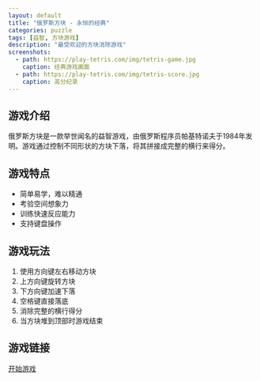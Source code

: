 ```yaml
---
layout: default
title: "俄罗斯方块 - 永恒的经典"
categories: puzzle
tags: [益智, 方块游戏]
description: "最受欢迎的方块消除游戏"
screenshots:
  - path: https://play-tetris.com/img/tetris-game.jpg
    caption: 经典游戏画面
  - path: https://play-tetris.com/img/tetris-score.jpg
    caption: 高分纪录
---
```


## 游戏介绍

俄罗斯方块是一款举世闻名的益智游戏，由俄罗斯程序员帕基特诺夫于1984年发明。游戏通过控制不同形状的方块下落，将其拼接成完整的横行来得分。

## 游戏特点

- 简单易学，难以精通
- 考验空间想象力
- 训练快速反应能力
- 支持键盘操作

## 游戏玩法

1. 使用方向键左右移动方块
2. 上方向键旋转方块
3. 下方向键加速下落
4. 空格键直接落底
5. 消除完整的横行得分
6. 当方块堆到顶部时游戏结束

## 游戏链接

[开始游戏](https://tetris.com/play-tetris)
